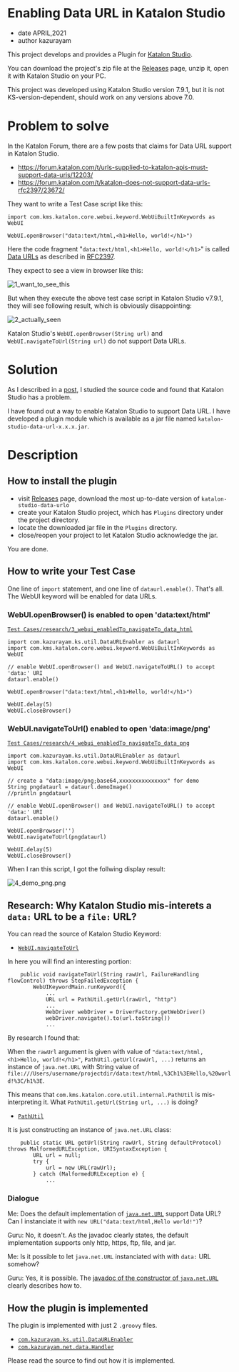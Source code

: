 Enabling Data URL in Katalon Studio
========

- date APRIL,2021
- author kazurayam

This project develops and provides a Plugin for [Katalon Studio](https://www.katalon.com/katalon-studio/).

You can download the project's zip file at the [Releases](https://github.com/kazurayam/katalon-studio-data-url/releases/) page, unzip it, open it with Katalon Studio on your PC.

This project was developed using Katalon Studio version 7.9.1, but it is not KS-version-dependent, should work on any versions above 7.0.

# Problem to solve

In the Katalon Forum, there are a few posts that claims for Data URL support in Katalon Studio.

- https://forum.katalon.com/t/urls-supplied-to-katalon-apis-must-support-data-uris/12203/
- https://forum.katalon.com/t/katalon-does-not-support-data-urls-rfc2397/23672/

They want to write a Test Case script like this:

```
import com.kms.katalon.core.webui.keyword.WebUiBuiltInKeywords as WebUI

WebUI.openBrowser("data:text/html,<h1>Hello, world!</h1>")
```

Here the code fragment "`data:text/html,<h1>Hello, world!</h1>`" is called [Data URLs](https://developer.mozilla.org/en-US/docs/Web/HTTP/Basics_of_HTTP/Data_URIs) as described in [RFC2397](https://tools.ietf.org/html/rfc2397). 

They expect to see a view in browser like this:

![1_want_to_see_this](docs/images/1_want_to_see_this.png)

But when they execute the above test case script in Katalon Studio v7.9.1, they will see following result, which is obviously disappointing:

![2_actually_seen](docs/images/2_actually_seen.png)

Katalon Studio's `WebUI.openBrowser(String url)` and `WebUI.navigateToUrl(String url)` do not support Data URLs.

# Solution

As I described in a [post](https://forum.katalon.com/t/katalon-does-not-support-data-urls-rfc2397/23672/13), I studied the source code and found that Katalon Studio has a problem. 

I have found out a way to enable Katalon Studio to support Data URL. I have developed a plugin module which is available as a jar file named `katalon-studio-data-url-x.x.x.jar`.

# Description

## How to install the plugin

- visit [Releases](https://github.com/kazurayam/katalon-studio-data-url/releases/) page, download the most up-to-date version of `katalon-studio-data-urlo`
- create your Katalon Studio project, which has `Plugins` directory under the project directory.
- locate the downloaded jar file in the `Plugins` directory.
- close/reopen your project to let Katalon Studio acknowledge the jar.

You are done.

## How to write your Test Case

One line of `import` statement, and one line of `dataurl.enable()`. That's all. The WebUI keyword will be enabled for data URLs.

### WebUI.openBrowser() is enabled to open 'data:text/html'

[`Test Cases/research/3_webui_enabledTo_navigateTo_data_html`](Scripts/research/3_webui_enabledTo_navigateTo_data_html/Script1619174550245.groovy)
```
import com.kazurayam.ks.util.DataURLEnabler as dataurl
import com.kms.katalon.core.webui.keyword.WebUiBuiltInKeywords as WebUI

// enable WebUI.openBrowser() and WebUI.navigateToURL() to accept 'data:' URI
dataurl.enable()

WebUI.openBrowser("data:text/html,<h1>Hello, world!</h1>")

WebUI.delay(5)
WebUI.closeBrowser()
```

### WebUI.navigateToUrl() enabled to open 'data:image/png'

[`Test Cases/research/4_webui_enabledTo_navigateTo_data_png`](Scripts/research/4_webui_enabledTo_navigateTo_data_png/Script1619174581290.groovy)
```
import com.kazurayam.ks.util.DataURLEnabler as dataurl
import com.kms.katalon.core.webui.keyword.WebUiBuiltInKeywords as WebUI

// create a "data:image/png;base64,xxxxxxxxxxxxxxx" for demo
String pngdataurl = dataurl.demoImage()
//println pngdataurl

// enable WebUI.openBrowser() and WebUI.navigateToURL() to accept 'data:' URI
dataurl.enable()

WebUI.openBrowser('')
WebUI.navigateToUrl(pngdataurl)

WebUI.delay(5)
WebUI.closeBrowser()

```

When I ran this script, I got the follwing display result:

![4_demo_png.png](docs/images/4_demo_png.png)



## Research: Why Katalon Studio mis-interets a `data:` URL to be a `file:` URL?

You can read the source of Katalon Studio Keyword:

- [`WebUI.navigateToUrl`](https://github.com/katalon-studio/katalon-studio-testing-framework/blob/master/Include/scripts/groovy/com/kms/katalon/core/webui/keyword/builtin/NavigateToUrlKeyword.groovy)

In here you will find an interesting portion:
```
    public void navigateToUrl(String rawUrl, FailureHandling flowControl) throws StepFailedException {
        WebUIKeywordMain.runKeyword({
            ...
            URL url = PathUtil.getUrl(rawUrl, "http")
            ...
            WebDriver webDriver = DriverFactory.getWebDriver()
            webDriver.navigate().to(url.toString())
            ...
```
By research I found that:

When the `rawUrl` argument is given with value of `"data:text/html,<h1>Hello, world!</h1>"`, `PathUtil.getUrl(rawUrl, ...)` returns an instance of `java.net.URL` with String value of `file:///Users/username/projectdir/data:text/html,%3Ch1%3EHello,%20world!%3C/h1%3E`.

This means that `com.kms.katalon.core.util.internal.PathUtil` is mis-interpreting it. 
What `PathUtil.getUrl(String url, ...)` is doing?

- [`PathUtil`](https://github.com/katalon-studio/katalon-studio-testing-framework/blob/master/Include/scripts/groovy/com/kms/katalon/core/util/internal/PathUtil.java)

It is just constructing an instance of `java.net.URL` class:
```
    public static URL getUrl(String rawUrl, String defaultProtocol) throws MalformedURLException, URISyntaxException {
        URL url = null;
        try {
            url = new URL(rawUrl);
        } catch (MalformedURLException e) {
            ...
```

### Dialogue

Me: Does the default implementation of [`java.net.URL`](https://docs.oracle.com/javase/7/docs/api/java/net/URL.html#URL) support Data URL? Can I instanciate it with `new URL("data:text/html,Hello world!")`?

Guru: No, it doesn't. As the javadoc clearly states, the default implementation supports only http, https, ftp, file, and jar.

Me: Is it possible to let `java.net.URL` instanciated with with `data:` URL somehow?

Guru: Yes, it is possible. The [javadoc of the constructor of `java.net.URL`](https://docs.oracle.com/javase/7/docs/api/java/net/URL.html#URL(java.lang.String,%20java.lang.String,%20int,%20java.lang.String)) clearly describes how to.

## How the plugin is implemented

The plugin is implemented with just 2 `.groovy` files.

- [`com.kazurayam.ks.util.DataURLEnabler`](Keywords/com/kazurayam/ks/util/DataURLEnabler.groovy)
- [`com.kazurayam.net.data.Handler`](Keywords/com/kazurayam/net/data/Handler.groovy)

Please read the source to find out how it is implemented.
